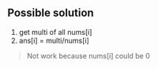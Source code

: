 ## Possible solution
1. get multi of all nums[i]
2. ans[i] = multi/nums[i] 
>Not work because nums[i] could be 0
